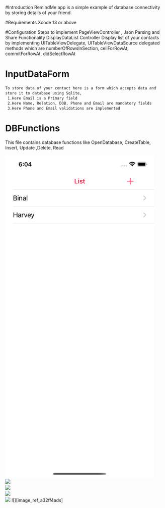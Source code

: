 

#Introduction
RemindMe app is a simple example of database connectivity by storing details of your friend.

#Requirements
Xcode 13 or above


#Configuration
Steps to implement PageViewController , Json Parsing and Share Functionality
DisplayDataList Controller
Display list of your contacts by implementing UITableViewDelegate, UITableViewDataSource delegated methods which are numberOfRowsInSection, cellForRowAt, commitForRowAt, didSelectRowAt


# InputDataForm
    
    To store data of your contact here is a form which accepts data and store it to database using Sqlite,
     1.Here Email is a Primary field
     2.Here Name, Relation, DOB, Phone and Email are mandatory fields
     3.Here Phone and Email validations are implemented 

# DBFunctions
This file contains database functions like OpenDatabase, CreateTable, Insert, Update ,Delete, Read

![](image1.png)  
![](../Images/image2.png)   
![](/Images/image3.png)  
![](/Images/image4.png)  
![](/Images/image5.png)
![][image_ref_a32ff4ads]
